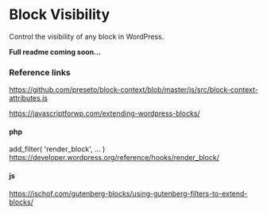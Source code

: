 # Block Visibility

Control the visibility of any block in WordPress.

**Full readme coming soon...**

### Reference links
https://github.com/preseto/block-context/blob/master/js/src/block-context-attributes.js

https://javascriptforwp.com/extending-wordpress-blocks/


#### php
add_filter( 'render_block', ... )  
https://developer.wordpress.org/reference/hooks/render_block/


#### js
https://jschof.com/gutenberg-blocks/using-gutenberg-filters-to-extend-blocks/
